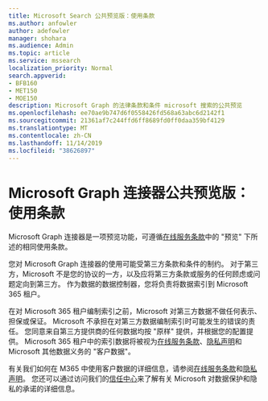 ```yaml
---
title: Microsoft Search 公共预览版：使用条款
ms.author: anfowler
author: adefowler
manager: shohara
ms.audience: Admin
ms.topic: article
ms.service: mssearch
localization_priority: Normal
search.appverid:
- BFB160
- MET150
- MOE150
description: Microsoft Graph 的法律条款和条件 microsoft 搜索的公共预览
ms.openlocfilehash: ee70ae9b747d6f0558426fd568a63abc6d2142f1
ms.sourcegitcommit: 21361af7c244ffd6ff8689fd0ff0daa359bf4129
ms.translationtype: MT
ms.contentlocale: zh-CN
ms.lasthandoff: 11/14/2019
ms.locfileid: "38626897"
---
```

# <a name="microsoft-graph-connectors-public-preview-terms-of-use"></a>Microsoft Graph 连接器公共预览版：使用条款

Microsoft Graph 连接器是一项预览功能，可遵循[在线服务条款](http://www.microsoftvolumelicensing.com/Downloader.aspx?documenttype=OST&lang=English)中的 "预览" 下所述的相同使用条款。

您对 Microsoft Graph 连接器的使用可能受第三方条款和条件的制约。 对于第三方，Microsoft 不是您的协议的一方，以及应将第三方条款或服务的任何顾虑或问题定向到第三方。 作为数据的数据控制器，您将负责将数据索引到 Microsoft 365 租户。

在对 Microsoft 365 租户编制索引之前，Microsoft 对第三方数据不做任何表示、担保或保证。  Microsoft 不承担在对第三方数据编制索引时可能发生的错误的责任。  您同意来自第三方提供商的任何数据均按 "原样" 提供，并根据您的配置提供。 Microsoft 365 租户中的索引数据将被视为[在线服务条款](http://www.microsoftvolumelicensing.com/Downloader.aspx?documenttype=OST&lang=English)、[隐私声明](https://privacy.microsoft.com/privacystatement)和 Microsoft 其他数据义务的 "客户数据"。

有关我们如何在 M365 中使用客户数据的详细信息，请参阅[在线服务条款](http://www.microsoftvolumelicensing.com/Downloader.aspx?documenttype=OST&lang=English)和[隐私声明](https://privacy.microsoft.com/privacystatement)。 您还可以通过访问我们的[信任中心](https://www.microsoft.com/trust-center)来了解有关 Microsoft 对数据保护和隐私的承诺的详细信息。

